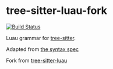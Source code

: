 # tree-sitter-luau-fork

[![Build Status](https://github.com/tree0-sitters/tree-sitter-luau-fork/actions/workflows/ci.yml/badge.svg)](https://github.com/tree-sitters/tree-sitter-luau-fork/actions/workflows/ci.yml)

Luau grammar for [tree-sitter](https://github.com/tree-sitter/tree-sitter).

Adapted from [the syntax spec](https://luau-lang.org/syntax)

Fork from [tree-sitter-luau](https://github.com/tree-sitter-grammars/tree-sitter-luau)
